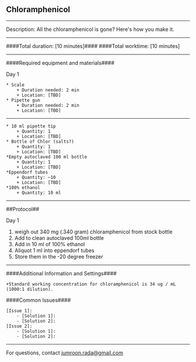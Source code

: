 Chloramphenicol
--------------
- - - - - - - - - - - - - - - - - - - - - - - - - - - - - - - - - - - - - - - - - - - -
Description: All the chloramphenicol is gone? Here's how you make it. 

- - - - - - - - - - - - - - - - - - - - - - - - - - - - - - - - - - - - - - - - - - - -
####Total duration: [10 minutes]####
####Total worktime: [10 minutes]
    
- - - - - - - - - - - - - - - - - - - - - - - - - - - - - - - - - - - - - - - - - - - -

####Required equipment and materials####

Day 1

    * Scale
        + Duration needed: 2 min
        + Location: [TBD]
    * Pipette gun
        + Duration needed: 2 min
        + Location: [TBD]
  
------

    * 10 ml pipette tip
        + Quantity: 1
        + Location: [TBD]  
    * Bottle of Chlor (salts?)  
        + Quantity: 1  
        + Location: [TBD]  
    *Empty autoclaved 100 ml bottle  
        + Quantity: 1  
        + Location: [TBD]  
    *Eppendorf tubes  
        + Quantity: ~10  
        + Location: [TBD]  
    *100% ethanol  
        + Quantity: 10 ml
    
    
- - - - - - - - - - - - - - - - - - - - - - - - - - - - - - - - - - - - - - - - - - - - 

##Protocol##

Day 1

1. weigh out 340 mg (.340 gram) chloramphenicol from stock bottle 
2. Add to clean autoclaved 100ml bottle
3. Add in 10 ml of 100% ethanol
4. Aliquot 1 ml into eppendorf tubes
5. Store them in the -20 degree freezer


- - - - - - - - - - - - - - - - - - - - - - - - - - - - - - - - - - - - - - - - - - - - 
    
    
####Additional Information and Settings####

    +Standard working concentration for chloramphenicol is 34 ug / mL (1000:1 dilution).
    

####Common Issues####

    [Issue 1]:
        - [Solution 1]:
        - [Solution 2]:
    [Issue 2]:
        - [Solution 1]:
        - [Solution 2]:
- - - - - - - - - - - - - - - - - - - - - - - - - - - - - - - - - - - - - - - - - - - - 
       
For questions, contact jumroon.rada@gmail.com    
